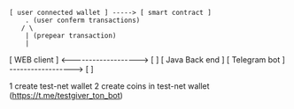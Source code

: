 





    [ user connected wallet ] -----> [ smart contract ] 
        . (user conferm transactions)
       / \
        | (prepear transaction)
        |
[ WEB client ] <-------------------> [               ]
                                     [ Java Back end ]
[ Telegram bot ] ------------------> [               ]  



1 create test-net wallet
2 create coins in test-net wallet (https://t.me/testgiver_ton_bot)





